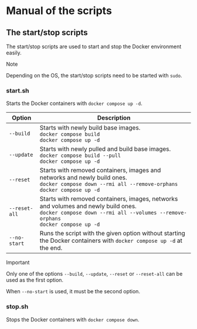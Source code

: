 # Manual of the scripts

## The start/stop scripts

The start/stop scripts are used to start and stop the Docker environment easily.

> [!NOTE]
> Depending on the OS, the start/stop scripts need to be started with `sudo`.

### start.sh

Starts the Docker containers with `docker compose up -d`.

| Option        | Description                                                                                                                                                                    |
| ------------- | ------------------------------------------------------------------------------------------------------------------------------------------------------------------------------ |
| `--build`     | Starts with newly build base images.<br />`docker compose build`<br />`docker compose up -d`                                                                                   |
| `--update`    | Starts with newly pulled and build base images.<br />`docker compose build --pull`<br />`docker compose up -d`                                                                 |
| `--reset`     | Starts with removed containers, images and networks and newly build ones.<br />`docker compose down --rmi all --remove-orphans`<br />`docker compose up -d`                    |
| `--reset-all` | Starts with removed containers, images, networks and volumes and newly build ones.<br />`docker compose down --rmi all --volumes --remove-orphans`<br />`docker compose up -d` |
| `--no-start`  | Runs the script with the given option without starting the Docker containers with `docker compose up -d` at the end.                                                           |

> [!IMPORTANT]
> Only one of the options `--build`, `--update`, `--reset` or `--reset-all` can
> be used as the first option.
>
> When `--no-start` is used, it must be the second option.

### stop.sh

Stops the Docker containers with `docker compose down`.
